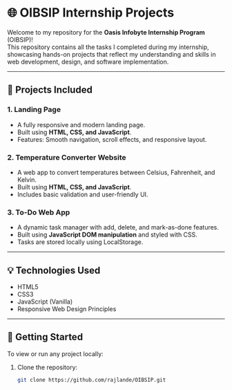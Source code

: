 # 🌐 OIBSIP Internship Projects

Welcome to my repository for the **Oasis Infobyte Internship Program** (OIBSIP)!  
This repository contains all the tasks I completed during my internship, showcasing hands-on projects that reflect my understanding and skills in web development, design, and software implementation.

---

## 📁 Projects Included

### 1. **Landing Page**
- A fully responsive and modern landing page.
- Built using **HTML, CSS, and JavaScript**.
- Features: Smooth navigation, scroll effects, and responsive layout.

### 2. **Temperature Converter Website**
- A web app to convert temperatures between Celsius, Fahrenheit, and Kelvin.
- Built using **HTML, CSS, and JavaScript**.
- Includes basic validation and user-friendly UI.

### 3. **To-Do Web App**
- A dynamic task manager with add, delete, and mark-as-done features.
- Built using **JavaScript DOM manipulation** and styled with CSS.
- Tasks are stored locally using LocalStorage.

---

## 💡 Technologies Used

- HTML5
- CSS3
- JavaScript (Vanilla)
- Responsive Web Design Principles

---

## 🚀 Getting Started

To view or run any project locally:

1. Clone the repository:
   ```bash
   git clone https://github.com/rajlande/OIBSIP.git

